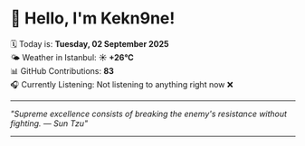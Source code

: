 # 👋 Hello, I'm Kekn9ne!

🗓️ Today is: **Tuesday, 02 September 2025**  
🌤️ Weather in Istanbul: **☀️   +26°C**  
📊 GitHub Contributions: **83**  
🎧 Currently Listening: Not listening to anything right now ❌

---

_"Supreme excellence consists of breaking the enemy's resistance without fighting. — *Sun Tzu*"_

---
